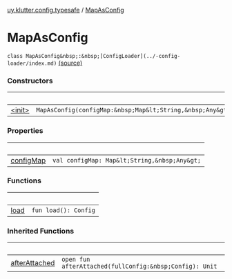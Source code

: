 [uy.klutter.config.typesafe](../index.md) / [MapAsConfig](.)


# MapAsConfig
`class MapAsConfig&nbsp;:&nbsp;[ConfigLoader](../-config-loader/index.md)` [(source)](https://github.com/kohesive/klutter/blob/master/config-typesafe-jdk6/src/main/kotlin/uy/klutter/config/typesafe/ConfigLoading.kt#L156)



### Constructors

|&nbsp;|&nbsp;|
|---|---|
| [&lt;init&gt;](-init-.md) | `MapAsConfig(configMap:&nbsp;Map&lt;String,&nbsp;Any&gt;)` |

### Properties

|&nbsp;|&nbsp;|
|---|---|
| [configMap](config-map.md) | `val configMap: Map&lt;String,&nbsp;Any&gt;` |

### Functions

|&nbsp;|&nbsp;|
|---|---|
| [load](load.md) | `fun load(): Config` |

### Inherited Functions

|&nbsp;|&nbsp;|
|---|---|
| [afterAttached](../-config-loader/after-attached.md) | `open fun afterAttached(fullConfig:&nbsp;Config): Unit` |
